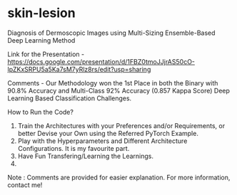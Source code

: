 # skin-lesion
Diagnosis of Dermoscopic Images using Multi-Sizing Ensemble-Based Deep Learning Method

Link for the Presentation - https://docs.google.com/presentation/d/1FBZ0tmoJJjrAS50cO-lpZKxSRPU5a5Ka7sM7yRlz8rs/edit?usp=sharing

Comments - Our Methodology won the 1st Place in both the Binary with 90.8% Accuracy and Multi-Class 92% Accuracy (0.857 Kappa Score) Deep Learning Based Classification Challenges.

How to Run the Code?

1. Train the Architectures with your Preferences and/or Requirements, or better Devise your Own using the Referred PyTorch Example.
2. Play with the Hyperparameters and Different Architecture Configurations. It is my favourite part.
3. Have Fun Transfering/Learning the Learnings. 
4. 
Note : Comments are provided for easier explanation. For more information, contact me!
